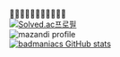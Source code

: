 🤔🤔🤔🤔🤔🤔🤔🤔🤔🤔🤔<br>
[![Solved.ac프로필](http://mazassumnida.wtf/api/v2/generate_badge?boj=gitadora)](https://solved.ac/gitadora)<br>
![mazandi profile](http://mazandi.herokuapp.com/api?gitadora={gitadora}&theme=warm)<br>
[![badmaniacs GitHub stats](https://github-readme-stats.vercel.app/api?username=badmaniacs)](https://github.com/badmaniacs/github-readme-stats)

